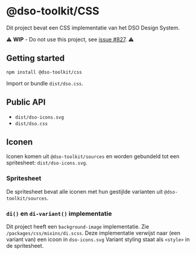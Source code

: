 # @dso-toolkit/CSS

Dit project bevat een CSS implementatie van het DSO Design System.

⚠️ **WIP** - Do not use this project, see [issue #827](https://github.com/dso-toolkit/dso-toolkit/issues/827). ⚠️

## Getting started

```
npm install @dso-toolkit/css
```

Import or bundle `dist/dso.css`.

## Public API

* `dist/dso-icons.svg`
* `dist/dso.css`

## Iconen

Iconen komen uit `@dso-toolkit/sources` en worden gebundeld tot een spritesheet: `dist/dso-icons.svg`.

### Spritesheet

De spritesheet bevat alle iconen met hun gestijlde varianten uit `@dso-toolkit/sources`.

### `di()` en `di-variant()` implementatie

Dit project heeft een `background-image` implementatie. Zie `/packages/css/mixins/di.scss`. Deze implementatie verwijst naar (een variant van) een icoon in `dso-icons.svg` Variant styling staat als `<style>` in de spritesheet.
